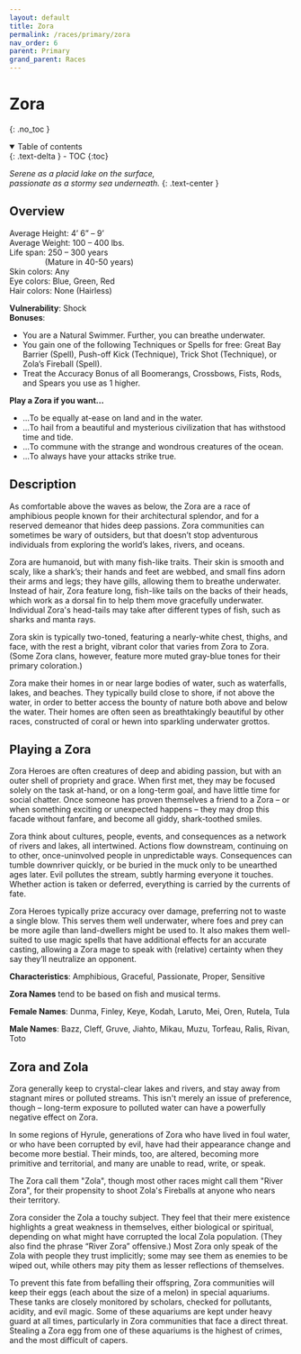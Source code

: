 ```yaml
---
layout: default
title: Zora
permalink: /races/primary/zora
nav_order: 6
parent: Primary
grand_parent: Races
---
```


# Zora
{: .no_toc }

<details open markdown="block">
  <summary>
    Table of contents
  </summary>
  {: .text-delta }
- TOC
{:toc}
</details>

*Serene as a placid lake on the surface,*  
*passionate as a stormy sea underneath.*
{: .text-center }

## Overview

Average Height: 4’ 6” – 9’  
Average Weight: 100 – 400 lbs.  
Life span: 250 – 300 years  
&nbsp;&nbsp;&nbsp;&nbsp;&nbsp;&nbsp;&nbsp;&nbsp;&nbsp;&nbsp;&nbsp;&nbsp;&nbsp;&nbsp;&nbsp;&nbsp;(Mature in 40-50 years)  
Skin colors: Any  
Eye colors: Blue, Green, Red  
Hair colors: None (Hairless)

**Vulnerability**: Shock  
**Bonuses**:
- You are a Natural Swimmer. Further, you can breathe underwater.
- You gain one of the following Techniques or Spells for free: Great Bay Barrier (Spell), Push-off Kick (Technique), Trick Shot (Technique), or Zola’s Fireball (Spell).
- Treat the Accuracy Bonus of all Boomerangs, Crossbows, Fists, Rods, and Spears you use as 1 higher.

**Play a Zora if you want...**
- ...To be equally at-ease on land and in the water.
- ...To hail from a beautiful and mysterious civilization that has withstood time and tide.
- ...To commune with the strange and wondrous creatures of the ocean.
- ...To always have your attacks strike true.

## Description

As comfortable above the waves as below, the Zora are a race of amphibious people known for their architectural splendor, and for a reserved demeanor that hides deep passions. Zora communities can sometimes be wary of outsiders, but that doesn’t stop adventurous individuals from exploring the world’s lakes, rivers, and oceans.

Zora are humanoid, but with many fish-like traits. Their skin is smooth and scaly, like a shark’s; their hands and feet are webbed, and small fins adorn their arms and legs; they have gills, allowing them to breathe underwater. Instead of hair, Zora feature long, fish-like tails on the backs of their heads, which work as a dorsal fin to help them move gracefully underwater. Individual Zora's head-tails may take after different types of fish, such as sharks and manta rays.

Zora skin is typically two-toned, featuring a nearly-white chest, thighs, and face, with the rest a bright, vibrant color that varies from Zora to Zora. (Some Zora clans, however, feature more muted gray-blue tones for their primary coloration.)

Zora make their homes in or near large bodies of water, such as waterfalls, lakes, and beaches. They typically build close to shore, if not above the water, in order to better access the bounty of nature both above and below the water. Their homes are often seen as breathtakingly beautiful by other races, constructed of coral or hewn into sparkling underwater grottos.

## Playing a Zora

Zora Heroes are often creatures of deep and abiding passion, but with an outer shell of propriety and grace. When first met, they may be focused solely on the task at-hand, or on a long-term goal, and have little time for social chatter. Once someone has proven themselves a friend to a Zora – or when something exciting or unexpected happens – they may drop this facade without fanfare, and become all giddy, shark-toothed smiles. 

Zora think about cultures, people, events, and consequences as a network of rivers and lakes, all intertwined. Actions flow downstream, continuing on to other, once-uninvolved people in unpredictable ways. Consequences can tumble downriver quickly, or be buried in the muck only to be unearthed ages later. Evil pollutes the stream, subtly harming everyone it touches. Whether action is taken or deferred, everything is carried by the currents of fate.

Zora Heroes typically prize accuracy over damage, preferring not to waste a single blow. This serves them well underwater, where foes and prey can be more agile than land-dwellers might be used to. It also makes them well-suited to use magic spells that have additional effects for an accurate casting, allowing a Zora mage to speak with (relative) certainty when they say they’ll neutralize an opponent.

**Characteristics**: Amphibious, Graceful, Passionate, Proper, Sensitive

**Zora Names** tend to be based on fish and musical terms.

**Female Names**: Dunma, Finley, Keye, Kodah, Laruto, Mei, Oren, Rutela, Tula

**Male Names**: Bazz, Cleff, Gruve, Jiahto, Mikau, Muzu, Torfeau, Ralis, Rivan, Toto

## Zora and Zola

Zora generally keep to crystal-clear lakes and rivers, and stay away from stagnant mires or polluted streams. This isn't merely an issue of preference, though – long-term exposure to polluted water can have a powerfully negative effect on Zora.

In some regions of Hyrule, generations of Zora who have lived in foul water, or who have been corrupted by evil, have had their appearance change and become more bestial. Their minds, too, are altered, becoming more primitive and territorial, and many are unable to read, write, or speak. 

The Zora call them "Zola", though most other races might call them "River Zora", for their propensity to shoot Zola's Fireballs at anyone who nears their territory.

Zora consider the Zola a touchy subject. They feel that their mere existence highlights a great weakness in themselves, either biological or spiritual, depending on what might have corrupted the local Zola population. (They also find the phrase “River Zora” offensive.) Most Zora only speak of the Zola with people they trust implicitly; some may see them as enemies to be wiped out, while others may pity them as lesser reflections of themselves.

To prevent this fate from befalling their offspring, Zora communities will keep their eggs (each about the size of a melon) in special aquariums. These tanks are closely monitored by scholars, checked for pollutants, acidity, and evil magic. Some of these aquariums are kept under heavy guard at all times, particularly in Zora communities that face a direct threat. Stealing a Zora egg from one of these aquariums is the highest of crimes, and the most difficult of capers.

